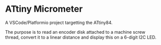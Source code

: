 # ATtiny Micrometer

A VSCode/Platformio project targetting the ATtiny84.

The purpose is to read an encoder disk attached to a machine screw thread, convert it to a linear distance and display this on a 6-digit I2C LED.
